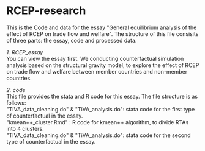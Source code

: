 # RCEP-research
This is the Code and data for the essay "General equilibrium analysis of the effect of RCEP on trade flow and welfare". The structure of this file consisits of three parts: the essay, code and processed data. 

*1. RCEP_essay*  
You can view the essay first. We conducting counterfactual simulation analysis based on the structural gravity model, to explore the effect of RCEP on trade flow and welfare between member countries and non-member countries.

*2. code*   
This file provides the stata and R code for this essay. The file structure is as follows:  
  "TIVA_data_cleaning.do" & "TiVA_analysis.do": stata code for the first type of counterfactual in the essay.  
  "kmean++_cluster.Rmd" : R code for kmean++ algorithm, to divide RTAs into 4 clusters.  
  "TIVA_data_cleaning.do" & "TiVA_analysis.do": stata code for the second type of counterfactual in the essay.  
